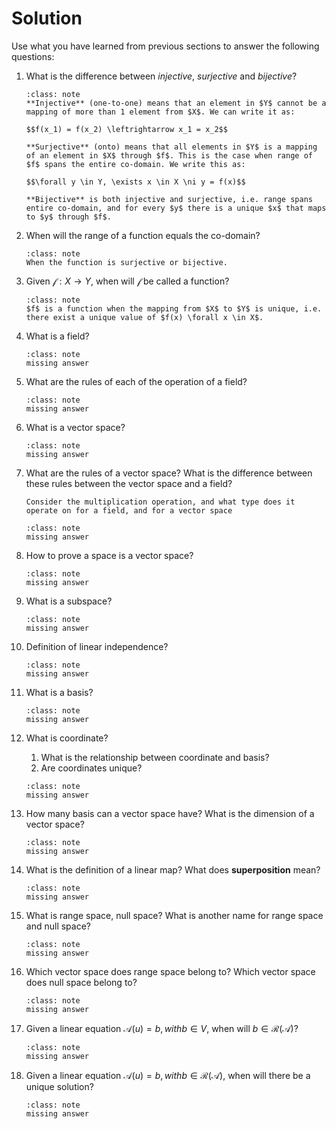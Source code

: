 # Solution
Use what you have learned from previous sections to answer the following questions:

1. What is the difference between *injective*, *surjective* and *bijective*?

    ```{admonition} Answer
    :class: note
    **Injective** (one-to-one) means that an element in $Y$ cannot be a mapping of more than 1 element from $X$. We can write it as:

    $$f(x_1) = f(x_2) \leftrightarrow x_1 = x_2$$

    **Surjective** (onto) means that all elements in $Y$ is a mapping of an element in $X$ through $f$. This is the case when range of $f$ spans the entire co-domain. We write this as:

    $$\forall y \in Y, \exists x \in X \ni y = f(x)$$ 

    **Bijective** is both injective and surjective, i.e. range spans entire co-domain, and for every $y$ there is a unique $x$ that maps to $y$ through $f$.
    ```

2. When will the range of a function equals the co-domain?</span>

    ```{admonition} Answer
    :class: note
    When the function is surjective or bijective.
    ```

3. Given $\mathcal{f}: X \rightarrow Y$, when will $\mathcal{f}$ be called a function?</span>
    ```{admonition} Answer
    :class: note
    $f$ is a function when the mapping from $X$ to $Y$ is unique, i.e. there exist a unique value of $f(x) \forall x \in X$.
    ```

4. What is a field?
    ```{admonition} Answer
    :class: note
    missing answer
    ```

5. What are the rules of each of the operation of a field?
    ```{admonition} Answer
    :class: note
    missing answer
    ```

6. What is a vector space?
    ```{admonition} Answer
    :class: note
    missing answer
    ```

7. What are the rules of a vector space? What is the difference between these rules between the vector space and a field?
    ```{hint}
    Consider the multiplication operation, and what type does it operate on for a field, and for a vector space
    ```

    ```{admonition} Answer
    :class: note
    missing answer
    ```

8. How to prove a space is a vector space?
    ```{admonition} Answer
    :class: note
    missing answer
    ```

9.  What is a subspace?
    ```{admonition} Answer
    :class: note
    missing answer
    ```

10. Definition of linear independence?
    ```{admonition} Answer
    :class: note
    missing answer
    ```

11. What is a basis?
    ```{admonition} Answer
    :class: note
    missing answer
    ```

12. What is coordinate? 
    1.  What is the relationship between coordinate and basis?
    2.  Are coordinates unique?
    ```{admonition} Answer
    :class: note
    missing answer
    ```

13. How many basis can a vector space have? What is the dimension of a vector space?
    ```{admonition} Answer
    :class: note
    missing answer
    ```

14. What is the definition of a linear map? What does **superposition** mean?
    ```{admonition} Answer
    :class: note
    missing answer
    ```

15. What is range space, null space? What is another name for range space and null space?
    ```{admonition} Answer
    :class: note
    missing answer
    ```

16. Which vector space does range space belong to? Which vector space does null space belong to?
    ```{admonition} Answer
    :class: note
    missing answer
    ```

17. Given a linear equation $\mathcal{A}(u) = b, with b \in V$, when will $b \in \mathcal{R}(\mathcal{A})$?
    ```{admonition} Answer
    :class: note
    missing answer
    ```

18. Given a linear equation $\mathcal{A}(u) = b, with b \in \mathcal{R}(\mathcal{A})$, when will there be a unique solution?
    ```{admonition} Answer
    :class: note
    missing answer
    ```